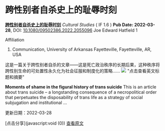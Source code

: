 # 跨性别者自杀史上的耻辱时刻

**[跨性别者自杀史上的耻辱时刻](/paperRedirect/1508836605105217536)** _Cultural Studies_ ( IF 1.6 ) **Pub Date: 2022-03-28**, DOI: [10.1080/09502386.2022.2055096](/paperRedirect/1508836605105217536) Joe Edward Hatfield 1

Affiliation

1.  Communication, University of Arkansas Fayetteville, Fayetteville, AR, USA

这是一篇关于跨性别者自杀的文章——这是死亡政治秩序的长期后果，这种秩序将跨性别生命的可处置性永久化为社会征服和制度化的策略…… ![](https://scdn.x-mol.com/jcss/images/paperTranslation.png) "点击查看英文标题和摘要"

**Moments of shame in the figural history of trans suicide** This is an article about trans suicide – a longstanding consequence of a necropolitical order that perpetuates the disposability of trans life as a strategy of social subjugation and institutional ...

更新日期：2022-03-28

[点击分享](javascript:void \(0\))  [查看原文](/paperRedirect/1508836605105217536)

